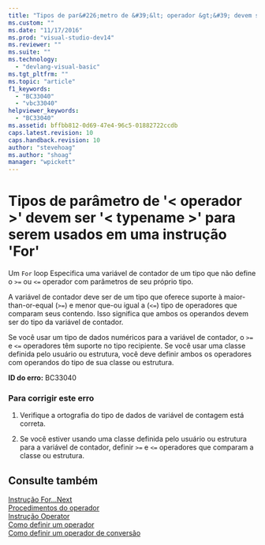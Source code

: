 ```yaml
---
title: "Tipos de par&#226;metro de &#39;&lt; operador &gt;&#39; devem ser &#39;&lt; typename &gt;&#39; para serem usados em uma instru&#231;&#227;o &#39;For&#39; | Microsoft Docs"
ms.custom: ""
ms.date: "11/17/2016"
ms.prod: "visual-studio-dev14"
ms.reviewer: ""
ms.suite: ""
ms.technology: 
  - "devlang-visual-basic"
ms.tgt_pltfrm: ""
ms.topic: "article"
f1_keywords: 
  - "BC33040"
  - "vbc33040"
helpviewer_keywords: 
  - "BC33040"
ms.assetid: bffbb812-0d69-47e4-96c5-01882722ccdb
caps.latest.revision: 10
caps.handback.revision: 10
author: "stevehoag"
ms.author: "shoag"
manager: "wpickett"
---
```

# Tipos de par&#226;metro de &#39;&lt; operador &gt;&#39; devem ser &#39;&lt; typename &gt;&#39; para serem usados em uma instru&#231;&#227;o &#39;For&#39;
Um `For` loop Especifica uma variável de contador de um tipo que não define o `>=` ou `<=` operador com parâmetros de seu próprio tipo.  
  
 A variável de contador deve ser de um tipo que oferece suporte à maior\-than\-or\-equal \(`>=`\) e menor que\-ou igual a \(`<=`\) tipo de operadores que comparam seus contendo. Isso significa que ambos os operandos devem ser do tipo da variável de contador.  
  
 Se você usar um tipo de dados numéricos para a variável de contador, o `>=` e `<=` operadores têm suporte no tipo recipiente. Se você usar uma classe definida pelo usuário ou estrutura, você deve definir ambos os operadores com operandos do tipo de sua classe ou estrutura.  
  
 **ID do erro:** BC33040  
  
### Para corrigir este erro  
  
1.  Verifique a ortografia do tipo de dados de variável de contagem está correta.  
  
2.  Se você estiver usando uma classe definida pelo usuário ou estrutura para a variável de contador, definir `>=` e `<=` operadores que comparam a classe ou estrutura.  
  
## Consulte também  
 [Instrução For...Next](../../visual-basic/language-reference/statements/for-next-statement.md)   
 [Procedimentos do operador](../../visual-basic/programming-guide/language-features/procedures/operator-procedures.md)   
 [Instrução Operator](../../visual-basic/language-reference/statements/operator-statement.md)   
 [Como definir um operador](../Topic/How%20to:%20Define%20an%20Operator%20\(Visual%20Basic\).md)   
 [Como definir um operador de conversão](../../visual-basic/programming-guide/language-features/procedures/how-to-define-a-conversion-operator.md)